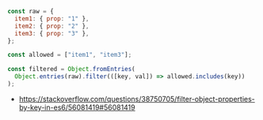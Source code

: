 ```javascript
const raw = {
  item1: { prop: "1" },
  item2: { prop: "2" },
  item3: { prop: "3" },
};

const allowed = ["item1", "item3"];

const filtered = Object.fromEntries(
  Object.entries(raw).filter(([key, val]) => allowed.includes(key))
);
```

- https://stackoverflow.com/questions/38750705/filter-object-properties-by-key-in-es6/56081419#56081419
